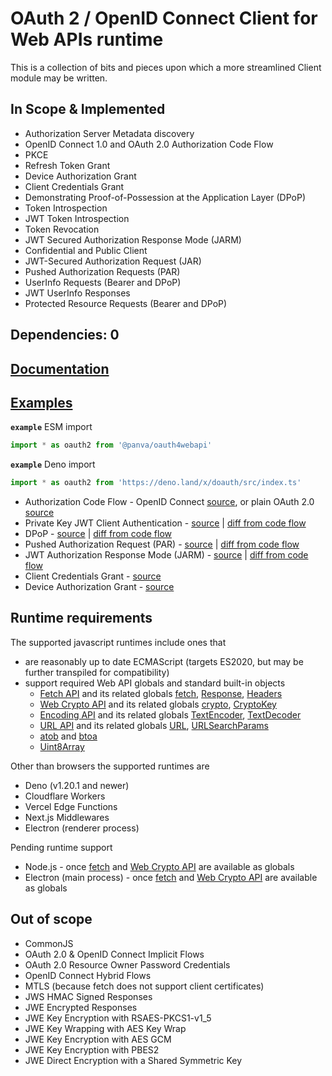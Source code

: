 # OAuth 2 / OpenID Connect Client for Web APIs runtime

This is a collection of bits and pieces upon which a more streamlined Client module may be written.

## In Scope & Implemented

- Authorization Server Metadata discovery
- OpenID Connect 1.0 and OAuth 2.0 Authorization Code Flow
- PKCE
- Refresh Token Grant
- Device Authorization Grant
- Client Credentials Grant
- Demonstrating Proof-of-Possession at the Application Layer (DPoP)
- Token Introspection
- JWT Token Introspection
- Token Revocation
- JWT Secured Authorization Response Mode (JARM)
- Confidential and Public Client
- JWT-Secured Authorization Request (JAR)
- Pushed Authorization Requests (PAR)
- UserInfo Requests (Bearer and DPoP)
- JWT UserInfo Responses
- Protected Resource Requests (Bearer and DPoP)

## Dependencies: 0

## [Documentation](./docs/README.md)

## [Examples](./examples/README.md)

**`example`** ESM import
```js
import * as oauth2 from '@panva/oauth4webapi'
```

**`example`** Deno import
```js
import * as oauth2 from 'https://deno.land/x/doauth/src/index.ts'
```

- Authorization Code Flow - OpenID Connect [source](./examples/code.ts), or plain OAuth 2.0 [source](./examples/oauth.ts)
- Private Key JWT Client Authentication - [source](./examples/private_key_jwt.ts) | [diff from code flow](./examples/private_key_jwt.diff)
- DPoP - [source](./examples/dpop.ts) | [diff from code flow](./examples/dpop.diff)
- Pushed Authorization Request (PAR) - [source](./examples/par.ts) | [diff from code flow](./examples/par.diff)
- JWT Authorization Response Mode (JARM) - [source](./examples/jarm.ts) | [diff from code flow](./examples/jarm.diff)
- Client Credentials Grant - [source](./examples/client_credentials.ts)
- Device Authorization Grant - [source](./examples/device_authorization_grant.ts)

## Runtime requirements

The supported javascript runtimes include ones that

- are reasonably up to date ECMAScript (targets ES2020, but may be further transpiled for compatibility)
- support required Web API globals and standard built-in objects
   - [Fetch API][] and its related globals [fetch][], [Response][], [Headers][]
   - [Web Crypto API][] and its related globals [crypto][], [CryptoKey][]
   - [Encoding API][] and its related globals [TextEncoder][], [TextDecoder][]
   - [URL API][] and its related globals [URL][], [URLSearchParams][]
   - [atob][] and [btoa][]
   - [Uint8Array][]

Other than browsers the supported runtimes are

- Deno (v1.20.1 and newer)
- Cloudflare Workers
- Vercel Edge Functions
- Next.js Middlewares
- Electron (renderer process)

Pending runtime support

- Node.js - once [fetch][] and [Web Crypto API][] are available as globals
- Electron (main process) - once [fetch][] and [Web Crypto API][] are available as globals

## Out of scope

- CommonJS
- OAuth 2.0 & OpenID Connect Implicit Flows
- OAuth 2.0 Resource Owner Password Credentials
- OpenID Connect Hybrid Flows
- MTLS (because fetch does not support client certificates)
- JWS HMAC Signed Responses
- JWE Encrypted Responses
- JWE Key Encryption with RSAES-PKCS1-v1_5
- JWE Key Wrapping with AES Key Wrap
- JWE Key Encryption with AES GCM
- JWE Key Encryption with PBES2
- JWE Direct Encryption with a Shared Symmetric Key

[Web Crypto API]: https://developer.mozilla.org/en-US/docs/Web/API/Web_Crypto_API
[Fetch API]: https://developer.mozilla.org/en-US/docs/Web/API/Fetch_API
[fetch]: https://developer.mozilla.org/en-US/docs/Web/API/fetch
[OpenID Connect Discovery 1.0]: https://openid.net/specs/openid-connect-discovery-1_0.html
[OAuth 2.0 Authorization Server Metadata]: https://www.rfc-editor.org/rfc/rfc8414.html
[TextDecoder]: https://developer.mozilla.org/en-US/docs/Web/API/TextDecoder
[TextEncoder]: https://developer.mozilla.org/en-US/docs/Web/API/TextEncoder
[btoa]: https://developer.mozilla.org/en-US/docs/Web/API/btoa
[atob]: https://developer.mozilla.org/en-US/docs/Web/API/atob
[Uint8Array]: https://developer.mozilla.org/en-US/docs/Web/API/Uint8Array
[Response]: https://developer.mozilla.org/en-US/docs/Web/API/Response
[Headers]: https://developer.mozilla.org/en-US/docs/Web/API/Headers
[crypto]: https://developer.mozilla.org/en-US/docs/Web/API/crypto
[CryptoKey]: https://developer.mozilla.org/en-US/docs/Web/API/CryptoKey
[URLSearchParams]: https://developer.mozilla.org/en-US/docs/Web/API/URLSearchParams
[Encoding API]: https://developer.mozilla.org/en-US/docs/Web/API/Encoding_API
[URL API]: https://developer.mozilla.org/en-US/docs/Web/API/URL_API
[URL]: https://developer.mozilla.org/en-US/docs/Web/API/URL
